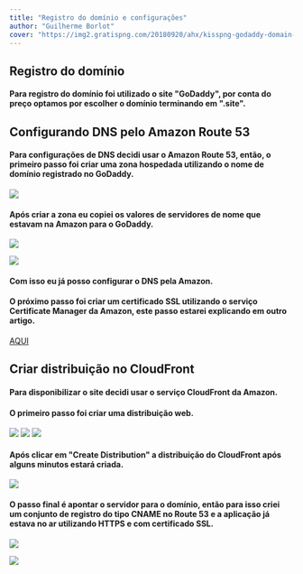 ```yaml
---
title: "Registro do domínio e configurações"
author: "Guilherme Borlot"
cover: "https://img2.gratispng.com/20180920/ahx/kisspng-godaddy-domain-name-website-logo-internet-godaddy-coupon-and-promo-codes-august-2-18-wp-co-5ba3f091cdf622.5213812315374706098436.jpg"
---
```


## Registro do domínio

#### Para registro do domínio foi utilizado o site "GoDaddy", por conta do preço optamos por escolher o domínio terminando em ".site".

## Configurando DNS pelo Amazon Route 53

#### Para configurações de DNS decidi usar o Amazon Route 53, então, o primeiro passo foi criar uma zona hospedada utilizando o nome de domínio registrado no GoDaddy.

![](/img/zonaHospedada.png)

#### Após criar a zona eu copiei os valores de servidores de nome que estavam na Amazon para o GoDaddy.

![](/img/servidoresNome.png)

![](/img/goDaddyNS.png)

#### Com isso eu já posso configurar o DNS pela Amazon.

#### O próximo passo foi criar um certificado SSL utilizando o serviço Certificate Manager da Amazon, este passo estarei explicando em outro artigo.
[AQUI](/posts/certificadossl)

## Criar distribuição no CloudFront

#### Para disponibilizar o site decidi usar o serviço CloudFront da Amazon.

#### O primeiro passo foi criar uma distribuição web.

![](/img/createDist1.png)
![](/img/createDist2.png)
![](/img/createDist3.png)

#### Após clicar em "Create Distribution" a distribuição do CloudFront após alguns minutos estará criada.

![](/img/cloudDist.png)

#### O passo final é apontar o servidor para o domínio, então para isso criei um conjunto de registro do tipo CNAME no Route 53 e a aplicação já estava no ar utilizando HTTPS e com certificado SSL.

![](/img/conjRegistro.png)

![](/img/demoSite.png)